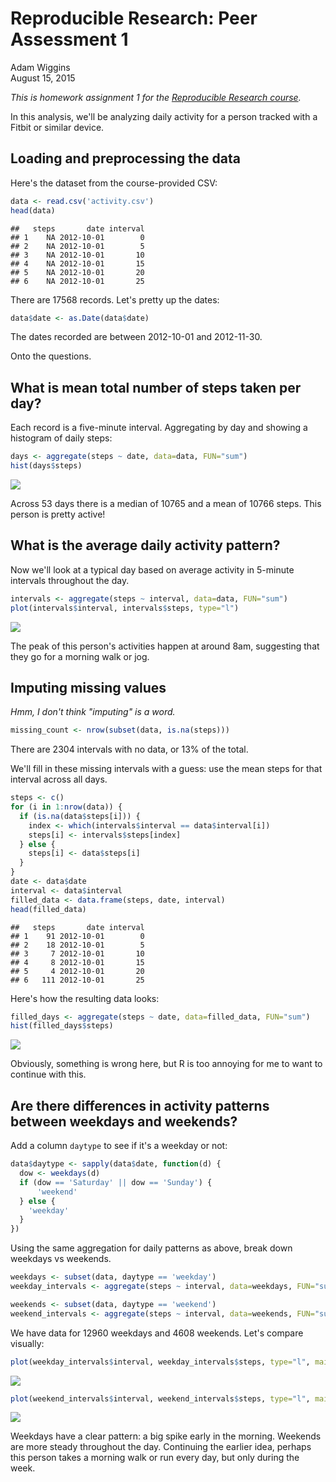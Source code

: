 # Reproducible Research: Peer Assessment 1
Adam Wiggins  
August 15, 2015  

_This is homework assignment 1 for the [Reproducible Research course](https://www.coursera.org/course/repdata)._

In this analysis, we'll be analyzing daily activity for a person tracked with a Fitbit or similar device.

## Loading and preprocessing the data

Here's the dataset from the course-provided CSV:


```r
data <- read.csv('activity.csv')
head(data)
```

```
##   steps       date interval
## 1    NA 2012-10-01        0
## 2    NA 2012-10-01        5
## 3    NA 2012-10-01       10
## 4    NA 2012-10-01       15
## 5    NA 2012-10-01       20
## 6    NA 2012-10-01       25
```

There are 17568 records. Let's pretty up the dates:


```r
data$date <- as.Date(data$date)
```

The dates recorded are between 2012-10-01 and 2012-11-30.

Onto the questions.


## What is mean total number of steps taken per day?

Each record is a five-minute interval. Aggregating by day and showing a histogram of daily steps:


```r
days <- aggregate(steps ~ date, data=data, FUN="sum")
hist(days$steps)
```

![](PA1_template_files/figure-html/unnamed-chunk-3-1.png) 

Across 53 days there is a median of 10765 and a mean of 10766 steps. This person is pretty active!

## What is the average daily activity pattern?

Now we'll look at a typical day based on average activity in 5-minute intervals throughout the day.


```r
intervals <- aggregate(steps ~ interval, data=data, FUN="sum")
plot(intervals$interval, intervals$steps, type="l")
```

![](PA1_template_files/figure-html/unnamed-chunk-4-1.png) 

The peak of this person's activities happen at around 8am, suggesting that they go for a morning walk or jog.

## Imputing missing values

_Hmm, I don't think "imputing" is a word._


```r
missing_count <- nrow(subset(data, is.na(steps)))
```

There are 2304 intervals with no data, or 13% of the total.

We'll fill in these missing intervals with a guess: use the mean steps for that interval across all days.


```r
steps <- c()
for (i in 1:nrow(data)) {
  if (is.na(data$steps[i])) {
    index <- which(intervals$interval == data$interval[i])
    steps[i] <- intervals$steps[index]
  } else {
    steps[i] <- data$steps[i]
  }
}
date <- data$date
interval <- data$interval
filled_data <- data.frame(steps, date, interval)
head(filled_data)
```

```
##   steps       date interval
## 1    91 2012-10-01        0
## 2    18 2012-10-01        5
## 3     7 2012-10-01       10
## 4     8 2012-10-01       15
## 5     4 2012-10-01       20
## 6   111 2012-10-01       25
```

Here's how the resulting data looks:


```r
filled_days <- aggregate(steps ~ date, data=filled_data, FUN="sum")
hist(filled_days$steps)
```

![](PA1_template_files/figure-html/unnamed-chunk-7-1.png) 

Obviously, something is wrong here, but R is too annoying for me to want to continue with this.

## Are there differences in activity patterns between weekdays and weekends?

Add a column `daytype` to see if it's a weekday or not:


```r
data$daytype <- sapply(data$date, function(d) {
  dow <- weekdays(d)
  if (dow == 'Saturday' || dow == 'Sunday') {
      'weekend'
  } else {
    'weekday'
  }
})
```

Using the same aggregation for daily patterns as above, break down weekdays vs weekends.


```r
weekdays <- subset(data, daytype == 'weekday')
weekday_intervals <- aggregate(steps ~ interval, data=weekdays, FUN="sum")

weekends <- subset(data, daytype == 'weekend')
weekend_intervals <- aggregate(steps ~ interval, data=weekends, FUN="sum")
```

We have data for 12960 weekdays and 4608 weekends. Let's compare visually:


```r
plot(weekday_intervals$interval, weekday_intervals$steps, type="l", main="Weekday activity")
```

![](PA1_template_files/figure-html/unnamed-chunk-10-1.png) 

```r
plot(weekend_intervals$interval, weekend_intervals$steps, type="l", main="Weekend activity")
```

![](PA1_template_files/figure-html/unnamed-chunk-10-2.png) 

Weekdays have a clear pattern: a big spike early in the morning. Weekends are more steady throughout the day. Continuing the earlier idea, perhaps this person takes a morning walk or run every day, but only during the week.

